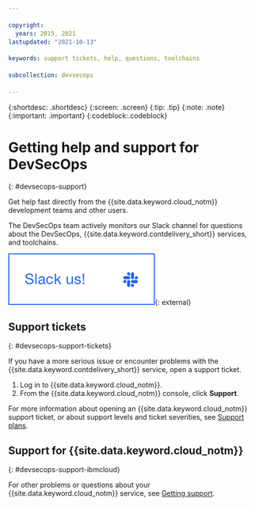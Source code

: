 ```yaml
---

copyright:
  years: 2015, 2021
lastupdated: "2021-10-13"

keywords: support tickets, help, questions, toolchains

subcollection: devsecops

---
```


{:shortdesc: .shortdesc}
{:screen: .screen}
{:tip: .tip}
{:note: .note}
{:important: .important}
{:codeblock:.codeblock}

# Getting help and support for DevSecOps
{: #devsecops-support}

Get help fast directly from the {{site.data.keyword.cloud_notm}} development teams and other users.

The DevSecOps team actively monitors our Slack channel for questions about the DevSecOps, {{site.data.keyword.contdelivery_short}} services, and toolchains.

[![Reach out to us on our Slack channel.](images/slack_us.png "Slack us")](https://ic-devops-slack-invite.us-south.devops.cloud.ibm.com/){: external}

## Support tickets
{: #devsecops-support-tickets}

If you have a more serious issue or encounter problems with the {{site.data.keyword.contdelivery_short}} service, open a support ticket.   

1. Log in to {{site.data.keyword.cloud_notm}}.
1. From the {{site.data.keyword.cloud_notm}} console, click **Support**.

For more information about opening an {{site.data.keyword.cloud_notm}} support ticket, or about support levels and ticket severities, see [Support plans](/docs/get-support?topic=get-support-support-plans).

## Support for {{site.data.keyword.cloud_notm}}
{: #devsecops-support-ibmcloud}

For other problems or questions about your {{site.data.keyword.cloud_notm}} service, see [Getting support](/docs/get-support?topic=get-support-using-avatar#getting-support).
